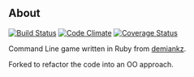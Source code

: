 ## About

[![Build Status](https://travis-ci.org/richrace/escapezeta.png?branch=master)](https://travis-ci.org/richrace/escapezeta) [![Code Climate](https://codeclimate.com/github/richrace/escapezeta.png)](https://codeclimate.com/github/richrace/escapezeta) [![Coverage Status](https://coveralls.io/repos/richrace/escapezeta/badge.png)](https://coveralls.io/r/richrace/escapezeta) 

Command Line game written in Ruby from [demiankz](https://github.com/demiankz/escapezeta).

Forked to refactor the code into an OO approach.